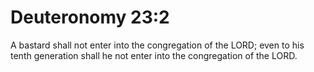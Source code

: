 # Deuteronomy 23:2

A bastard shall not enter into the congregation of the LORD; even to his tenth generation shall he not enter into the congregation of the LORD.
